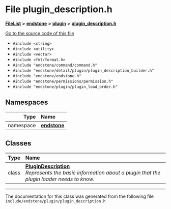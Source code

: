 

# File plugin\_description.h



[**FileList**](files.md) **>** [**endstone**](dir_6cf277b678674f97c7a2b6b3b2447b33.md) **>** [**plugin**](dir_53ee43673b2467e53c4cb8c30a2e7d89.md) **>** [**plugin\_description.h**](plugin__description_8h.md)

[Go to the source code of this file](plugin__description_8h_source.md)



* `#include <string>`
* `#include <utility>`
* `#include <vector>`
* `#include <fmt/format.h>`
* `#include "endstone/command/command.h"`
* `#include "endstone/detail/plugin/plugin_description_builder.h"`
* `#include "endstone/endstone.h"`
* `#include "endstone/permissions/permission.h"`
* `#include "endstone/plugin/plugin_load_order.h"`













## Namespaces

| Type | Name |
| ---: | :--- |
| namespace | [**endstone**](namespaceendstone.md) <br> |


## Classes

| Type | Name |
| ---: | :--- |
| class | [**PluginDescription**](classendstone_1_1PluginDescription.md) <br>_Represents the basic information about a plugin that the plugin loader needs to know._  |



















































------------------------------
The documentation for this class was generated from the following file `include/endstone/plugin/plugin_description.h`


